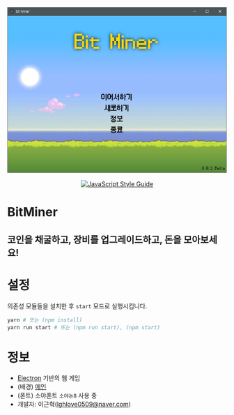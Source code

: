 <div align="center">

  <img src="./main.png">

  [![JavaScript Style Guide](https://cdn.rawgit.com/standard/standard/master/badge.svg)](https://github.com/standard/standard)
  
</div>

# BitMiner
## 코인을 채굴하고, 장비를 업그레이드하고, 돈을 모아보세요! 

# 설정
의존성 모듈들을 설치한 후 `start` 모드로 실행시킵니다.
```bash
yarn # 또는 (npm install)
yarn run start # 또는 (npm run start), (npm start)
```

# 정보
- [Electron](https://electronjs.org/) 기반의 웹 게임
- (배경) [메인](https://www.pixelstalk.net/hd-8-bit-backgrounds/)
- (폰트) 소야폰트 `소야논8` 사용 중
- 개발자: 이근혁(lghlove0509@naver.com)